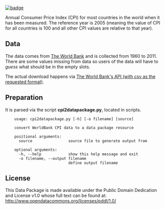 <a className="gh-badge" href="https://datahub.io/core/cpi"><img src="https://badgen.net/badge/icon/View%20on%20datahub.io/orange?icon=https://datahub.io/datahub-cube-badge-icon.svg&label&scale=1.25" alt="badge" /></a>

Annual Consumer Price Index (CPI) for most countries in the world when it has been measured. The reference year is 2005 (meaning the value of CPI for all countries is 100 and all other CPI values are relative to that year).

## Data

The data comes from [The World Bank](http://data.worldbank.org/indicator/FP.CPI.TOTL) and is collected from 1960 to 2011. There are some values missing from data so users of the data will have to *guess* what should be in the empty slots.

The actual download happens via [The World Bank's API (with csv as the requested format)](http://api.worldbank.org/indicator/FP.CPI.TOTL?format=csv).

## Preparation

It is parsed via the script **cpi2datapackage.py**, located in scripts.

```cli-output
    usage: cpi2datapackage.py [-h] [-o filename] [source]
    
    convert WorldBank CPI data to a data package resource

    positional arguments:
      source                source file to generate output from
    
    optional arguments:
      -h, --help            show this help message and exit
      -o filename, --output filename
                            define output filename
```
                    
## License

This Data Package is made available under the Public Domain Dedication and License v1.0 whose full text can be found at: http://www.opendatacommons.org/licenses/pddl/1.0/